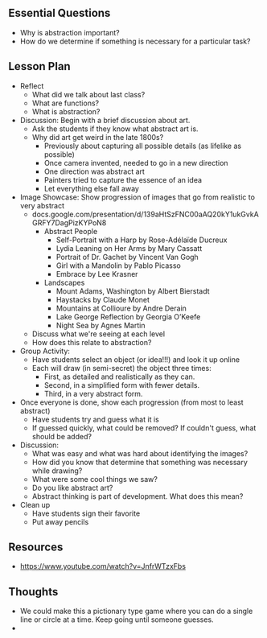 ## Essential Questions

- Why is abstraction important?
- How do we determine if something is necessary for a particular task?

## Lesson Plan

- Reflect
    - What did we talk about last class?
    - What are functions?
    - What is abstraction?
- Discussion: Begin with a brief discussion about art.
    - Ask the students if they know what abstract art is.
    - Why did art get weird in the late 1800s?
        - Previously about capturing all possible details (as lifelike as possible)
        - Once camera invented, needed to go in a new direction
        - One direction was abstract art
        - Painters tried to capture the essence of an idea
        - Let everything else fall away
- Image Showcase: Show progression of images that go from realistic to very abstract
    - docs.google.com/presentation/d/139aHtSzFNC00aAQ20kY1ukGvkAGRFY7DagPizKYPoN8
        - Abstract People
            - Self-Portrait with a Harp by Rose-Adélaïde Ducreux
            - Lydia Leaning on Her Arms by Mary Cassatt
            - Portrait of Dr. Gachet by Vincent Van Gogh
            - Girl with a Mandolin by Pablo Picasso
            - Embrace by Lee Krasner
        - Landscapes
            - Mount Adams, Washington by Albert Bierstadt
            - Haystacks by Claude Monet
            - Mountains at Collioure by Andre Derain
            - Lake George Reflection by Georgia O’Keefe
            - Night Sea by Agnes Martin
    - Discuss what we're seeing at each level
    - How does this relate to abstraction?
- Group Activity:
    - Have students select an object (or idea!!!) and look it up online
    - Each will draw (in semi-secret) the object three times:
        - First, as detailed and realistically as they can.
        - Second, in a simplified form with fewer details.
        - Third, in a very abstract form.
- Once everyone is done, show each progression (from most to least abstract)
    - Have students try and guess what it is
    - If guessed quickly, what could be removed? If couldn't guess, what should be added?
- Discussion:
    - What was easy and what was hard about identifying the images?
    - How did you know that determine that something was necessary while drawing?
    - What were some cool things we saw?
    - Do you like abstract art?
    - Abstract thinking is part of development. What does this mean?
- Clean up
    - Have students sign their favorite
    - Put away pencils

## Resources

- https://www.youtube.com/watch?v=JnfrWTzxFbs

## Thoughts

- We could make this a pictionary type game where you can do a single line
  or circle at a time. Keep going until someone guesses.
- 
